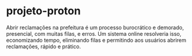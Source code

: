 # projeto-proton
Abrir reclamações na prefeitura é um processo burocrático e demorado, presencial, com muitas filas, e erros. Um sistema online resolveria isso, economizando tempo, eliminando filas e permitindo aos usuários abrirem reclamações, rápido e prático. 
